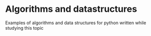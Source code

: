 # Algorithms and datastructures
Examples of algorithms and data structures for python written while studying this topic
